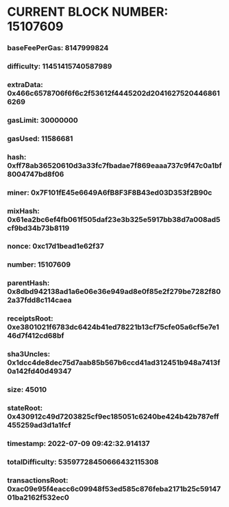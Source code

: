 # CURRENT BLOCK NUMBER: 15107609

### baseFeePerGas: 8147999824
### difficulty: 11451415740587989
### extraData: 0x466c6578706f6f6c2f53612f4445202d20416275204468616269
### gasLimit: 30000000
### gasUsed: 11586681
### hash: 0xff78ab36520610d3a33fc7fbadae7f869eaaa737c9f47c0a1bf8004747bd8f06
### miner: 0x7F101fE45e6649A6fB8F3F8B43ed03D353f2B90c
### mixHash: 0x61ea2bc6ef4fb061f505daf23e3b325e5917bb38d7a008ad5cf9bd34b73b8119
### nonce: 0xc17d1bead1e62f37
### number: 15107609
### parentHash: 0x8dbd942138ad1a6e06e36e949ad8e0f85e2f279be7282f802a37fdd8c114caea
### receiptsRoot: 0xe3801021f6783dc6424b41ed78221b13cf75cfe05a6cf5e7e146d7f412cd68bf
### sha3Uncles: 0x1dcc4de8dec75d7aab85b567b6ccd41ad312451b948a7413f0a142fd40d49347
### size: 45010
### stateRoot: 0x430912c49d7203825cf9ec185051c6240be424b42b787eff455259ad3d1a1fcf
### timestamp: 2022-07-09 09:42:32.914137
### totalDifficulty: 53597728450666432115308
### transactionsRoot: 0xac09e95f4eacc6c09948f53ed585c876feba2171b25c5914701ba2162f532ec0
